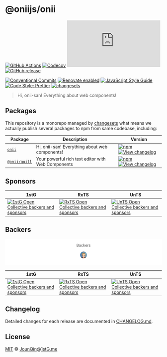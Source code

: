 # @oniijs/onii

[![GitHub Actions](https://github.com/oniijs/onii/workflows/CI/badge.svg)](https://github.com/oniijs/onii/actions/workflows/ci.yml)
[![Codecov](https://img.shields.io/codecov/c/gh/oniijs/onii)](https://codecov.io/gh/oniijs/onii)
[![type-coverage](https://img.shields.io/badge/dynamic/json.svg?label=type-coverage&prefix=%E2%89%A5&suffix=%&query=$.typeCoverage.atLeast&uri=https%3A%2F%2Fraw.githubusercontent.com%2Foniijs%2Fonii%2Fmain%2Fpackage.json)](https://github.com/plantain-00/type-coverage)
[![GitHub release](https://img.shields.io/github/release/oniijs/onii)](https://github.com/oniijs/onii/releases)

[![Conventional Commits](https://img.shields.io/badge/conventional%20commits-1.0.0-yellow.svg)](https://conventionalcommits.org)
[![Renovate enabled](https://img.shields.io/badge/renovate-enabled-brightgreen.svg)](https://renovatebot.com/)
[![JavaScript Style Guide](https://img.shields.io/badge/code_style-standard-brightgreen.svg)](https://standardjs.com)
[![Code Style: Prettier](https://img.shields.io/badge/code_style-prettier-ff69b4.svg)](https://github.com/prettier/prettier)
[![changesets](https://img.shields.io/badge/maintained%20with-changesets-176de3.svg)](https://github.com/changesets/changesets)

> Hi, onii-san! Everything about web components!

## Packages

This repository is a monorepo managed by [changesets][] what means we actually publish several packages to npm from same codebase, including:

| Package                                  | Description                                        | Version                                                                                                                                                                                                               |
| ---------------------------------------- | -------------------------------------------------- | --------------------------------------------------------------------------------------------------------------------------------------------------------------------------------------------------------------------- |
| [`onii`](/packages/onii)                 | Hi, onii-san! Everything about web components!     | [![npm](https://img.shields.io/npm/v/onii.svg)](https://www.npmjs.com/package/onii) [![View changelog](https://img.shields.io/badge/changelog-explore-brightgreen)](https://changelogs.xyz/onii)                      |
| [`@onii/quill`](/packages/@oniijs/quill) | Your powerful rich text editor with Web Components | [![npm](https://img.shields.io/npm/v/@onii/quill.svg)](https://www.npmjs.com/package/@onii/quill) [![View changelog](https://img.shields.io/badge/changelog-explore-brightgreen)](https://changelogs.xyz/@onii/quill) |

## Sponsors

| 1stG                                                                                                                               | RxTS                                                                                                                               | UnTS                                                                                                                               |
| ---------------------------------------------------------------------------------------------------------------------------------- | ---------------------------------------------------------------------------------------------------------------------------------- | ---------------------------------------------------------------------------------------------------------------------------------- |
| [![1stG Open Collective backers and sponsors](https://opencollective.com/1stG/organizations.svg)](https://opencollective.com/1stG) | [![RxTS Open Collective backers and sponsors](https://opencollective.com/rxts/organizations.svg)](https://opencollective.com/rxts) | [![UnTS Open Collective backers and sponsors](https://opencollective.com/unts/organizations.svg)](https://opencollective.com/unts) |

## Backers

[![Backers](https://raw.githubusercontent.com/1stG/static/master/sponsors.svg)](https://github.com/sponsors/JounQin)

| 1stG                                                                                                                             | RxTS                                                                                                                             | UnTS                                                                                                                             |
| -------------------------------------------------------------------------------------------------------------------------------- | -------------------------------------------------------------------------------------------------------------------------------- | -------------------------------------------------------------------------------------------------------------------------------- |
| [![1stG Open Collective backers and sponsors](https://opencollective.com/1stG/individuals.svg)](https://opencollective.com/1stG) | [![RxTS Open Collective backers and sponsors](https://opencollective.com/rxts/individuals.svg)](https://opencollective.com/rxts) | [![UnTS Open Collective backers and sponsors](https://opencollective.com/unts/individuals.svg)](https://opencollective.com/unts) |

## Changelog

Detailed changes for each release are documented in [CHANGELOG.md](./CHANGELOG.md).

## License

[MIT][] © [JounQin][]@[1stG.me][]

[1stg.me]: https://www.1stg.me
[changesets]: https://GitHub.com/atlassian/changesets
[jounqin]: https://GitHub.com/JounQin
[mit]: http://opensource.org/licenses/MIT
